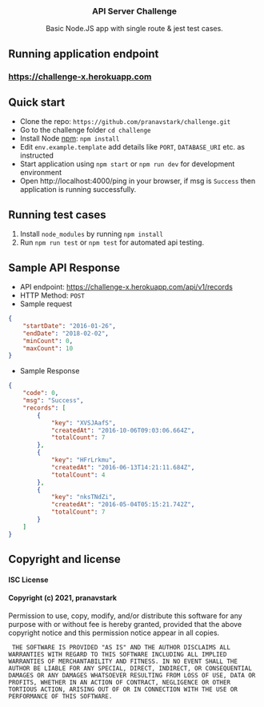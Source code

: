 <h3 align="center">API Server Challenge</h3>

<p align="center">
  Basic Node.JS app with single route & jest test cases.
</p>


## Running application endpoint
### https://challenge-x.herokuapp.com

## Quick start

- Clone the repo: `https://github.com/pranavstark/challenge.git`
- Go to the challenge folder `cd challenge`
- Install Node [npm](https://www.npmjs.com/): `npm install`
- Edit `env.example.template` add details like `PORT`, `DATABASE_URI` etc. as instructed
- Start application using `npm start` or `npm run dev` for development environment
- Open http://localhost:4000/ping in your browser, if msg is `Success` then application is running successfully.

## Running test cases
1. Install `node_modules` by running `npm install`
2. Run `npm run test` or `npm test` for automated api testing.

## Sample API Response
- API endpoint: https://challenge-x.herokuapp.com/api/v1/records
- HTTP Method: `POST`
- Sample request
``` json 
{
    "startDate": "2016-01-26",
    "endDate": "2018-02-02",
    "minCount": 0,
    "maxCount": 10
}
```
- Sample Response
``` json
{
    "code": 0,
    "msg": "Success",
    "records": [
        {
            "key": "XVSJAafS",
            "createdAt": "2016-10-06T09:03:06.664Z",
            "totalCount": 7
        },
        {
            "key": "HFrLrkmu",
            "createdAt": "2016-06-13T14:21:11.684Z",
            "totalCount": 4
        },
        {
            "key": "nksTNdZi",
            "createdAt": "2016-05-04T05:15:21.742Z",
            "totalCount": 7
        }
    ]
}
```



## Copyright and license


#### ISC License

#### Copyright (c) 2021, pranavstark

Permission to use, copy, modify, and/or distribute this software for any
purpose with or without fee is hereby granted, provided that the above
copyright notice and this permission notice appear in all copies.

`
THE SOFTWARE IS PROVIDED "AS IS" AND THE AUTHOR DISCLAIMS ALL WARRANTIES
WITH REGARD TO THIS SOFTWARE INCLUDING ALL IMPLIED WARRANTIES OF
MERCHANTABILITY AND FITNESS. IN NO EVENT SHALL THE AUTHOR BE LIABLE FOR
ANY SPECIAL, DIRECT, INDIRECT, OR CONSEQUENTIAL DAMAGES OR ANY DAMAGES
WHATSOEVER RESULTING FROM LOSS OF USE, DATA OR PROFITS, WHETHER IN AN
ACTION OF CONTRACT, NEGLIGENCE OR OTHER TORTIOUS ACTION, ARISING OUT OF
OR IN CONNECTION WITH THE USE OR PERFORMANCE OF THIS SOFTWARE.`